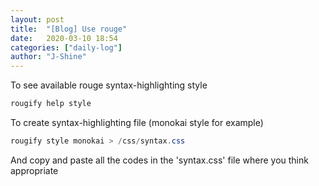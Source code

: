 ```yaml
---
layout: post
title:  "[Blog] Use rouge"
date:   2020-03-10 18:54
categories: ["daily-log"]
author: "J-Shine"
---
```


To see available rouge syntax-highlighting style
```java
rougify help style
```

To create syntax-highlighting file (monokai style for example)
```java
rougify style monokai > /css/syntax.css
```
And copy and paste all the codes in the 'syntax.css' file where you think appropriate

